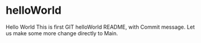 # helloWorld
Hello World
This is first GIT helloWorld README, with Commit message.
Let us make some more change directly to Main.
